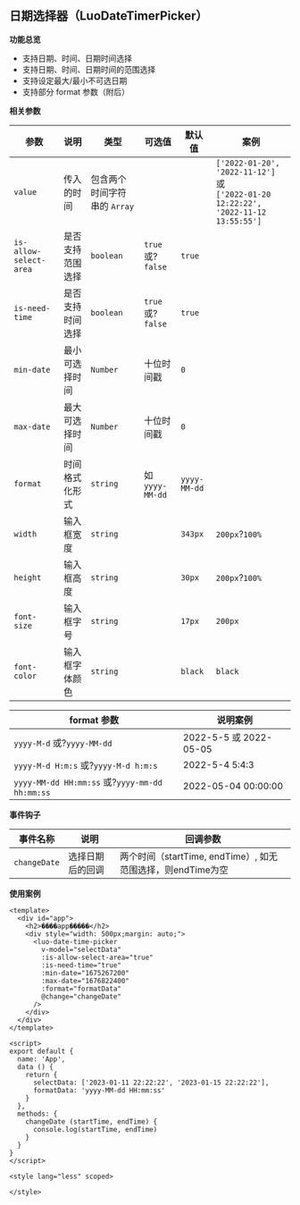 ## 日期选择器（LuoDateTimerPicker）

**功能总览**

* 支持日期、时间、日期时间选择
* 支持日期、时间、日期时间的范围选择
* 支持设定最大/最小不可选日期
* 支持部分 format 参数（附后）


**相关参数**

| 参数                     | 说明             | 类型                           | 可选值                | 默认值         | 案例                                                                                        |
| ------------------------ | ---------------- | ------------------------------ | --------------------- | -------------- | ------------------------------------------------------------------------------------------- |
| `value`                | 传入的时间       | 包含两个时间字符串的 `Array` |                       |                | `['2022-01-20', '2022-11-12']` 或<br />`['2022-01-20 12:22:22', '2022-11-12 13:55:55']` |
| `is-allow-select-area` | 是否支持范围选择 | `boolean`                    | `true` 或?`false` | `true`       |                                                                                             |
| `is-need-time`         | 是否支持时间选择 | `boolean`                    | `true` 或?`false` | `true`       |                                                                                             |
| `min-date`             | 最小可选择时间   | `Number`                     | 十位时间戳            | `0`          |                                                                                             |
| `max-date`             | 最大可选择时间   | `Number`                     | 十位时间戳            | `0`          |                                                                                             |
| `format`               | 时间格式化形式   | `string`                     | 如 `yyyy-MM-dd`     | `yyyy-MM-dd` |                                                                                             |
| `width`                | 输入框宽度       | `string`                     |                       | `343px`      | `200px`?`100%`                                                                         |
| `height`               | 输入框高度       | `string`                     |                       | `30px`       | `200px`?`100%`                                                                         |
| `font-size`            | 输入框字号       | `string`                     |                       | `17px`       | `200px`                                                                                   |
| `font-color`           | 输入框字体颜色   | `string`                     |                       | `black`      | `black`                                                                                   |

| format 参数                                        | 说明案例               |
| -------------------------------------------------- | ---------------------- |
| `yyyy-M-d` 或?`yyyy-MM-dd`                     | 2022-5-5 或 2022-05-05 |
| `yyyy-M-d H:m:s` 或?`yyyy-M-d h:m:s`           | 2022-5-4 5:4:3         |
| `yyyy-MM-dd HH:mm:ss` 或?`yyyy-mm-dd hh:mm:ss` | 2022-05-04 00:00:00    |

**事件钩子**

| 事件名称       | 说明             | 回调参数                                                    |
| -------------- | ---------------- | ----------------------------------------------------------- |
| `changeDate` | 选择日期后的回调 | 两个时间（startTime, endTime）, 如无范围选择，则endTime为空 |


**使用案例**

```
<template>
  <div id="app">
    <h2>����app�����</h2>
    <div style="width: 500px;margin: auto;">
      <luo-date-time-picker
        v-model="selectData"
        :is-allow-select-area="true"
        :is-need-time="true"
        :min-date="1675267200"
        :max-date="1676822400"
        :format="formatData"
        @change="changeDate"
      />
    </div>
  </div>
</template>

<script>
export default {
  name: 'App',
  data () {
    return {
      selectData: ['2023-01-11 22:22:22', '2023-01-15 22:22:22'],
      formatData: 'yyyy-MM-dd HH:mm:ss'
    }
  },
  methods: {
    changeDate (startTime, endTime) {
      console.log(startTime, endTime)
    }
  }
}
</script>

<style lang="less" scoped>

</style>

```
